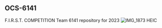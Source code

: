 ## OCS-6141
F.I.R.S.T. COMPETITION Team 6141 repository for 2023
![IMG_1873 HEIC](https://github.com/user-attachments/assets/76e2591c-ed72-4c97-ad7b-3b9ad2f554f2)
